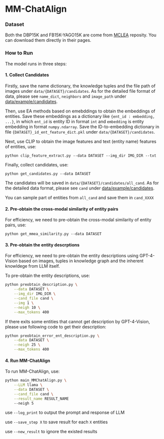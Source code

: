 # MM-ChatAlign

### Dataset

Both the DBP15K and FB15K-YAGO15K are come from [MCLEA](https://github.com/lzxlin/MCLEA) reposity. You can download them directly in their pages.



### How to Run

The model runs in three steps:

#### 1. Collect Candidates

Firstly, save the name dictionary, the knowledge tuples and the file path of images under `data/{DATASET}/candidates`. As for the detailed file format of data, please see `name_dict`, `neighbors` and `image_path` under [data/example/candidates](data/example/candidates).

Then, use EA methods based on emebddings to obtain the embeddings of entities. Save these embeddings as a dictionary like `{ent_id : embedding, ...}`, in which `ent_id` is entity ID in format `int` and `embedding` is entity embedding in format `numpy.ndarray`. Save the ID-to-embedding dictionary in file `{DATASET}_id_ent_feature_dict.pkl` under `data/{DATASET}/candidates`.

Next, use CLIP to obtain the image features and text (entity name) features of entities, use:

```
python clip_feature_extract.py --data DATASET --img_dir IMG_DIR --txt
```

Finally, collect candidates, use:

```
python get_candidates.py --data DATASET
```

The candidates will be saved in `data/{DATASET}/candidates/all_cand`. As for the detailed data format, please see `cand` under [data/example/candidates](data/example/candidates).

You can sample part of entities from `all_cand` and save them in `cand_XXXX`

#### 2. Pre-obtain the cross-modal similarity of entity pairs

For efficiency, we need to pre-obtain the cross-modal similarity of entity pairs, use:

```
python get_mmea_similarity.py --data DATASET
```

#### 3. Pre-obtain the entity descrptions

For efficiency, we need to pre-obtain the entity descriptions using GPT-4-Vision based on images, tuples in knowledge graph and the inherent knowldege from LLM itself.

To  pre-obtain the entity descriptions, use:

```bash
python preobtain_description.py \
	--data DATASET \
    --img_dir IMG_DIR \
	--cand_file cand \
	--img 1 \
	--neigh 10 \
	--max_tokens 400
```

If there exits some entities that cannot get description by GPT-4-Vision, please use following code to get their description:

```bash
python preobtain_error_ent_description.py \
	--data DATASET \
	--neigh 25 \
	--max_tokens 400
```

#### 4. Run MM-ChatAlign

To run MM-ChatAlign, use:

```bash
python main_MMChatAlign.py \
	--LLM llama	\
	--data DATASET \
	--cand_file cand \
	--result_name RESULT_NAME
	--neigh 5
```

use `--log_print` to output the prompt and response of LLM

use `--save_step X` to save result for each `X` entities

use `--new_result` to ignore the existed results

